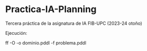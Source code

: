 # Practica-IA-Planning
Tercera práctica de la asignatura de IA FIB-UPC (2023-24 otoño)

Ejecución:

ff -O -o dominio.pddl -f problema.pddl